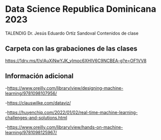 # Data Science Republica Dominicana 2023
TALENDIG
Dr. Jesús Eduardo Ortíz Sandoval
Contenidos de clase

## Carpeta con las grabaciones de las clases
https://1drv.ms/f/s!AuXiNwYJK_yImoc6XHIV6C9NCBEA-g?e=OF1VV8


## Información adicional
-https://www.oreilly.com/library/view/designing-machine-learning/9781098107956/

-https://clauswilke.com/dataviz/

-https://huyenchip.com/2022/01/02/real-time-machine-learning-challenges-and-solutions.html

-https://www.oreilly.com/library/view/hands-on-machine-learning/9781098125967/
